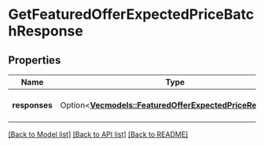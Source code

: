 # GetFeaturedOfferExpectedPriceBatchResponse

## Properties

Name | Type | Description | Notes
------------ | ------------- | ------------- | -------------
**responses** | Option<[**Vec<models::FeaturedOfferExpectedPriceResponse>**](FeaturedOfferExpectedPriceResponse.md)> | A batched list of FOEP responses. | [optional]

[[Back to Model list]](../README.md#documentation-for-models) [[Back to API list]](../README.md#documentation-for-api-endpoints) [[Back to README]](../README.md)


